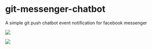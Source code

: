 # git-messenger-chatbot
A simple git push chatbot event notification for facebook messenger



![](https://i.imgur.com/ltOWyLO.gif )


![](https://i.imgur.com/oTwelow.gif)





